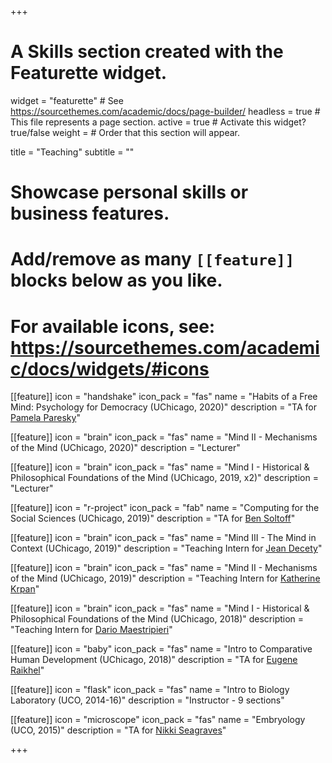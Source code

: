 +++
# A Skills section created with the Featurette widget.
widget = "featurette"  # See https://sourcethemes.com/academic/docs/page-builder/
headless = true  # This file represents a page section.
active = true  # Activate this widget? true/false
weight =   # Order that this section will appear.

title = "Teaching"
subtitle = ""

# Showcase personal skills or business features.
# 
# Add/remove as many `[[feature]]` blocks below as you like.
# 
# For available icons, see: https://sourcethemes.com/academic/docs/widgets/#icons


[[feature]]
  icon = "handshake"
  icon_pack = "fas"
  name = "Habits of a Free Mind: Psychology for Democracy (UChicago, 2020)"
  description = "TA for [Pamela Paresky](https://www.psychologytoday.com/us/experts/pamela-b-paresky-phd)"
  

[[feature]]
  icon = "brain"
  icon_pack = "fas"
  name = "Mind II - Mechanisms of the Mind (UChicago, 2020)"
  description = "Lecturer"
 
[[feature]]
  icon = "brain"
  icon_pack = "fas"
  name = "Mind I - Historical & Philosophical Foundations of the Mind (UChicago, 2019, x2)"
  description = "Lecturer"


[[feature]]
  icon = "r-project"
  icon_pack = "fab"
  name = "Computing for the Social Sciences (UChicago, 2019)"
  description = "TA for [Ben Soltoff](https://macss.uchicago.edu/directory/benjamin-soltoff)"

 
[[feature]]
  icon = "brain"
  icon_pack = "fas"
  name = "Mind III - The Mind in Context (UChicago, 2019)"
  description = "Teaching Intern for [Jean Decety](https://psychology.uchicago.edu/directory/jean-decety)"


[[feature]]
  icon = "brain"
  icon_pack = "fas"
  name = "Mind II - Mechanisms of the Mind (UChicago, 2019)"
  description = "Teaching Intern for [Katherine Krpan](https://psychology.uchicago.edu/directory/katherine-krpan)"
 
 
[[feature]]
  icon = "brain"
  icon_pack = "fas"
  name = "Mind I - Historical & Philosophical Foundations of the Mind (UChicago, 2018)"
  description = "Teaching Intern for [Dario Maestripieri](http://primate.uchicago.edu/dario-maestripieri.html)"
  
  
[[feature]]
  icon = "baby"
  icon_pack = "fas"
  name = "Intro to Comparative Human Development (UChicago, 2018)"
  description = "TA for [Eugene Raikhel](https://humdev.uchicago.edu/directory/eugene-raikhel)"



[[feature]]
  icon = "flask"
  icon_pack = "fas"
  name = "Intro to Biology Laboratory (UCO, 2014-16)"
  description = "Instructor - 9 sections"



[[feature]]
  icon = "microscope"
  icon_pack = "fas"
  name = "Embryology (UCO, 2015)"
  description = "TA for [Nikki Seagraves](https://www3.uco.edu/centraldirectory/profiles/853540)"

+++
